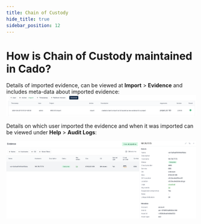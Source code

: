 ```yaml
---
title: Chain of Custody
hide_title: true
sidebar_position: 12
---
```


# How is Chain of Custody maintained in Cado?

Details of imported evidence, can be viewed at **Import** > **Evidence** and includes meta-data about imported evidence:
![Evidence](/img/coc_audit.png)

Details on which user imported the evidence and when it was imported can be viewed under **Help** > **Audit Logs**:

![Audit Logs](/img/coc_evidence.png)